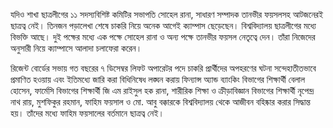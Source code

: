 যদিও শাখা ছাত্রলীগের ১১ সদস্যবিশিষ্ট কমিটির সভাপতি সোহেল রানা, সাধারণ সম্পাদক তানভীর ফয়সলসহ আটজনেরই ছাত্রত্ব নেই। তিনজন পড়ালেখা শেষে চাকরি নিয়ে অনেক আগেই ক্যাম্পাস ছেড়েছেন। বিশ্ববিদ্যালয় ছাত্রলীগের মধ্যে বিভক্তি আছে। দুই পক্ষের মধ্যে এক পক্ষে সোহেল রানা ও অন্য পক্ষে তানভীর ফয়সল নেতৃত্বে দেন। তাঁরা নিজেদের অনুসারী নিয়ে ক্যাম্পাসে আলাদা চলাফেরা করেন।

রিজেন্ট বোর্ডের সভায় গত বছরের ৭ ডিসেম্বর লিফট অপারেটর পদে চাকরি প্রার্থীদের অপহরণের ঘটনা সন্দেহাতীতভাবে প্রমাণিত হওয়ায় এবং ইতিমধ্যে জারি করা বিধিনিষেধ লঙ্ঘন করায় ফিন্যান্স অ্যান্ড ব্যাংকিং বিভাগের শিক্ষার্থী বেলাল হোসেন, ফার্মেসি বিভাগের শিক্ষার্থী জি এম রাইসুল হক রানা, শারীরিক শিক্ষা ও ক্রীড়াবিজ্ঞান বিভাগের শিক্ষার্থী নৃপেন্দ্র নাথ রায়, মুশফিকুর রহমান, ফাহিম ফয়সাল ও মো. আবু বক্কারকে বিশ্ববিদ্যালয় থেকে আজীবন বহিষ্কার করার সিদ্ধান্ত হয়। তাঁদের মধ্যে ফাহিম ফয়সালের বর্তমানে ছাত্রত্ব নেই।
